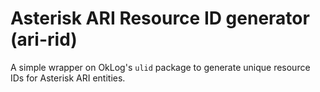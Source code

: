 # Asterisk ARI Resource ID generator (ari-rid)

A simple wrapper on OkLog's `ulid` package to generate unique resource IDs for
Asterisk ARI entities.

